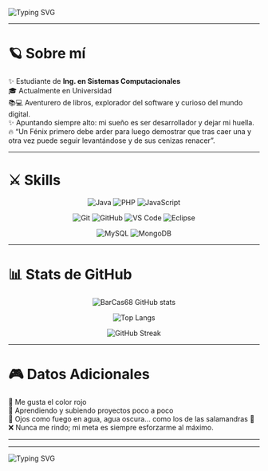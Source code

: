 <!-- Banner animado -->
![Typing SVG](https://readme-typing-svg.demolab.com?font=Fira+Code&size=30&pause=1000&color=FF0000&center=true&vCenter=true&width=800&lines=👋+Hola%2C+soy+BarCas68;💻+Estudiante+de+Sistemas+Computacionales;🚀+Apasionado+por+la+tecnología;🔥+Un+Fénix+siempre+renace)

---

# 🪐 Sobre mí
✨ Estudiante de **Ing. en Sistemas Computacionales**  
🎓 Actualmente en Universidad  
📚💻 Aventurero de libros, explorador del software y curioso del mundo digital. <br>
✨ Apuntando siempre alto: mi sueño es ser desarrollador y dejar mi huella. <br>
🔥 “Un Fénix primero debe arder para luego demostrar que tras caer una y otra vez puede seguir levantándose y de sus cenizas renacer”.  

---

# ⚔️ Skills
<div align="center">

<!-- Lenguajes -->
![Java](https://img.shields.io/badge/Java-ED8B00?style=for-the-badge&logo=openjdk&logoColor=white)
![PHP](https://img.shields.io/badge/PHP-777BB4?style=for-the-badge&logo=php&logoColor=white)
![JavaScript](https://img.shields.io/badge/JavaScript-F7DF1E?style=for-the-badge&logo=javascript&logoColor=black)

<!-- Herramientas -->
![Git](https://img.shields.io/badge/Git-F05032?style=for-the-badge&logo=git&logoColor=white)
![GitHub](https://img.shields.io/badge/GitHub-181717?style=for-the-badge&logo=github&logoColor=white)
![VS Code](https://img.shields.io/badge/VS%20Code-007ACC?style=for-the-badge&logo=visualstudiocode&logoColor=white)
![Eclipse](https://img.shields.io/badge/Eclipse-2C2255?style=for-the-badge&logo=eclipse&logoColor=white)

<!-- Bases de datos -->

![MySQL](https://img.shields.io/badge/MySQL-4479A1?style=for-the-badge&logo=mysql&logoColor=white)
![MongoDB](https://img.shields.io/badge/MongoDB-47A248?style=for-the-badge&logo=mongodb&logoColor=white)

</div>

---

# 📊 Stats de GitHub
<div align="center">

![BarCas68 GitHub stats](https://github-readme-stats.vercel.app/api?username=BarCas68&show_icons=true&theme=radical&count_private=true)  

![Top Langs](https://github-readme-stats.vercel.app/api/top-langs/?username=BarCas68&layout=compact&theme=radical)  

![GitHub Streak](https://streak-stats.demolab.com?user=BarCas68&theme=radical&hide_border=false)  

</div>

---

# 🎮 Datos Adicionales
🔴 Me gusta el color rojo  
🚀 Aprendiendo y subiendo proyectos poco a poco  
👀 Ojos como fuego en agua, agua oscura... como los de las salamandras 🦎<br>
❌ Nunca me rindo; mi meta es siempre esforzarme al máximo.

---


---

<!-- Footer animado -->
![Typing SVG](https://readme-typing-svg.demolab.com?font=Fira+Code&duration=3000&pause=1000&color=FF0000&center=true&vCenter=true&multiline=true&width=800&lines=Gracias+por+visitar+mi+perfil!⭐;)
